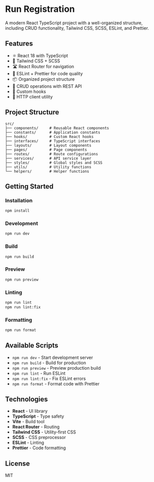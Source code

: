 # Run Registration

A modern React TypeScript project with a well-organized structure, including CRUD functionality, Tailwind CSS, SCSS, ESLint, and Prettier.

## Features

- ⚛️ React 18 with TypeScript
- 🎨 Tailwind CSS + SCSS
- 🛣️ React Router for navigation
- 🔧 ESLint + Prettier for code quality
- 📦 Organized project structure
- 🔄 CRUD operations with REST API
- 🎣 Custom hooks
- 🔌 HTTP client utility

## Project Structure

```
src/
├── components/     # Reusable React components
├── constants/      # Application constants
├── hooks/          # Custom React hooks
├── interfaces/     # TypeScript interfaces
├── layouts/        # Layout components
├── pages/          # Page components
├── routes/         # Route configurations
├── services/       # API service layer
├── styles/         # Global styles and SCSS
├── utils/          # Utility functions
└── helpers/        # Helper functions
```

## Getting Started

### Installation

```bash
npm install
```

### Development

```bash
npm run dev
```

### Build

```bash
npm run build
```

### Preview

```bash
npm run preview
```

### Linting

```bash
npm run lint
npm run lint:fix
```

### Formatting

```bash
npm run format
```

## Available Scripts

- `npm run dev` - Start development server
- `npm run build` - Build for production
- `npm run preview` - Preview production build
- `npm run lint` - Run ESLint
- `npm run lint:fix` - Fix ESLint errors
- `npm run format` - Format code with Prettier

## Technologies

- **React** - UI library
- **TypeScript** - Type safety
- **Vite** - Build tool
- **React Router** - Routing
- **Tailwind CSS** - Utility-first CSS
- **SCSS** - CSS preprocessor
- **ESLint** - Linting
- **Prettier** - Code formatting

## License

MIT

